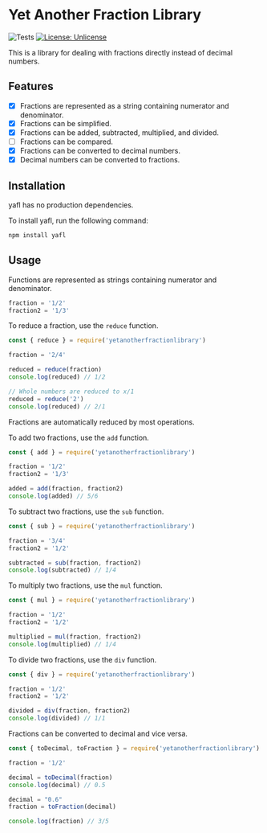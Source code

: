 # Yet Another Fraction Library
![Tests](https://github.com/Susul-1312/yetanotherfractionlibrary/actions/workflows/test.yml/badge.svg) [![License: Unlicense](https://img.shields.io/badge/license-Unlicense-blue.svg)](http://unlicense.org/)

This is a library for dealing with fractions directly instead of decimal numbers.

## Features
- [x] Fractions are represented as a string containing numerator and denominator.
- [x] Fractions can be simplified.
- [x] Fractions can be added, subtracted, multiplied, and divided.
- [ ] Fractions can be compared.
- [x] Fractions can be converted to decimal numbers.
- [x] Decimal numbers can be converted to fractions.

## Installation
yafl has no production dependencies.

To install yafl, run the following command:
```sh
npm install yafl
```

## Usage
Functions are represented as strings containing numerator and denominator.
```js
fraction = '1/2'
fraction2 = '1/3'
```

To reduce a fraction, use the `reduce` function.
```js
const { reduce } = require('yetanotherfractionlibrary')

fraction = '2/4'

reduced = reduce(fraction)
console.log(reduced) // 1/2

// Whole numbers are reduced to x/1
reduced = reduce('2')
console.log(reduced) // 2/1
```
Fractions are automatically reduced by most operations.

To add two fractions, use the `add` function.
```js
const { add } = require('yetanotherfractionlibrary')

fraction = '1/2'
fraction2 = '1/3'

added = add(fraction, fraction2)
console.log(added) // 5/6
```

To subtract two fractions, use the `sub` function.
```js
const { sub } = require('yetanotherfractionlibrary')

fraction = '3/4'
fraction2 = '1/2'

subtracted = sub(fraction, fraction2)
console.log(subtracted) // 1/4
```

To multiply two fractions, use the `mul` function.
```js
const { mul } = require('yetanotherfractionlibrary')

fraction = '1/2'
fraction2 = '1/2'

multiplied = mul(fraction, fraction2)
console.log(multiplied) // 1/4
```

To divide two fractions, use the `div` function.
```js
const { div } = require('yetanotherfractionlibrary')

fraction = '1/2'
fraction2 = '1/2'

divided = div(fraction, fraction2)
console.log(divided) // 1/1
```

Fractions can be converted to decimal and vice versa.
```js
const { toDecimal, toFraction } = require('yetanotherfractionlibrary')

fraction = '1/2'

decimal = toDecimal(fraction)
console.log(decimal) // 0.5

decimal = "0.6"
fraction = toFraction(decimal)

console.log(fraction) // 3/5
```